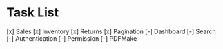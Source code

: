 # Task List

[x] Sales
[x] Inventory
[x] Returns
[x] Pagination
[-] Dashboard
[-] Search
[-] Authentication
[-] Permission
[-] PDFMake
